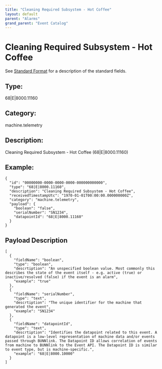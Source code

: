 ```yaml
---
title: "Cleaning Required Subsystem - Hot Coffee"
layout: default
parent: "Alarms"
grand_parent: "Event Catalog"
---
```


# Cleaning Required Subsystem - Hot Coffee

See [Standard Format](/event-subscriptions/event-format) for a description of the standard fields.

## Type:

68\|E\|8000.11160

## Category:

machine.telemetry

## Description: 

Cleaning Required Subsystem - Hot Coffee (68\|E\|8000.11160)

## Example:

```
{
  "id": "00000000-0000-0000-0000-000000000000",
  "type": "68|E|8000.11160",
  "description": "Cleaning Required Subsystem - Hot Coffee",
  "receivedTimestampUtc": "1970-01-01T00:00:00.000000000Z",
  "category": "machine.telemetry",
  "payload": {
    "boolean": "false",
    "serialNumber": "SN1234",
    "datapointId": "68|E|8000.11160"
  }
}
```

## Payload Description

```
[
  {
    "fieldName": "boolean",
    "type": "boolean",
    "descrtiption": "An unspecified boolean value. Most commonly this describes the state of the event itself - e.g. active (true) or inactive/resolved (false) if the event is an alarm",
    "example": "true"
  },
  {
    "fieldName": "serialNumber",
    "type": "text",
    "descrtiption": "The unique identifier for the machine that generated the event",
    "example": "SN1234"
  },
  {
    "fieldName": "datapointId",
    "type": "text",
    "descrtiption": "Identifies the datapoint related to this event. A datapoint is a low-level representation of machine data and/or events passed through BUNNlink. The Datapoint ID allows correlation of events from machine to BUNNlink to the Event API. The Datapoint ID is similar to event type, but is machine-specific.",
    "example": "68|E|8000.10000"
  }
]
```

